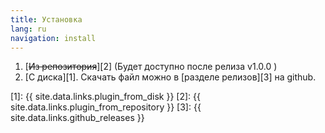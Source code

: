 ```yaml
---
title: Установка
lang: ru
navigation: install
---
```


1. [~~Из репозитория~~][2] (Будет доступно после релиза v1.0.0 )
2. [С диска][1]. Скачать файл можно в [разделе релизов][3] на github.


[1]: {{ site.data.links.plugin_from_disk }}
[2]: {{ site.data.links.plugin_from_repository }}
[3]: {{ site.data.links.github_releases }}